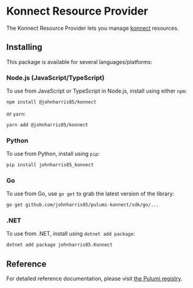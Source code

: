 # Konnect Resource Provider

The Konnect Resource Provider lets you manage [konnect](https://www.pulumi.com/registry/packages/konnect/) resources.

## Installing

This package is available for several languages/platforms:

### Node.js (JavaScript/TypeScript)

To use from JavaScript or TypeScript in Node.js, install using either `npm`:

```bash
npm install @johnharris85/konnect
```

or `yarn`:

```bash
yarn add @johnharris85/konnect
```

### Python

To use from Python, install using `pip`:

```bash
pip install johnharris85_konnect
```

### Go

To use from Go, use `go get` to grab the latest version of the library:

```bash
go get github.com/johnharris85/pulumi-konnect/sdk/go/...
```

### .NET

To use from .NET, install using `dotnet add package`:

```bash
dotnet add package johnharris85.Konnect
```

## Reference

For detailed reference documentation, please visit [the Pulumi registry](https://www.pulumi.com/registry/packages/konnect/api-docs/).
